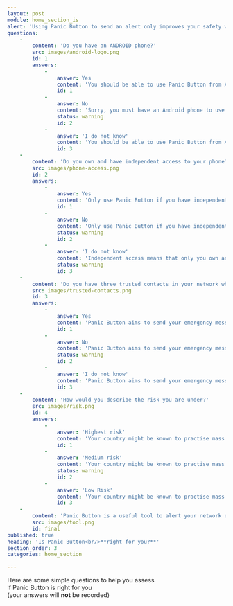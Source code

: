 ```yaml
---
layout: post
module: home_section_is
alert: 'Using Panic Button to send an alert only improves your safety when your contacts can do something to help you. The disguise is only here to delay the discovery of the application for as long as possible to send your location updates. A competent adversary might be able to find out about your location, that you are alerting your contacts or the identity of your contacts.'
questions:
    -
        content: 'Do you have an ANDROID phone?'
        src: images/android-logo.png
        id: 1
        answers:
            -
                answer: Yes
                content: 'You should be able to use Panic Button from Android Gingerbread (2.3.3) to KitKat (4.4.2)'
                id: 1
            -
                answer: No
                content: 'Sorry, you must have an Android phone to use Panic Button.'
                status: warning
                id: 2
            -
                answer: 'I do not know'
                content: 'You should be able to use Panic Button from Android Gingerbread (2.3.3) to KitKat (4.4.2)'
                id: 3
    -
        content: 'Do you own and have independent access to your phone?'
        src: images/phone-access.png
        id: 2
        answers:
            -
                answer: Yes
                content: 'Only use Panic Button if you have independent access to your phone. This prevents false alarms and also misuse, such as partners or family members using the app to track you without your knowledge.'
                id: 1
            -
                answer: No
                content: 'Only use Panic Button if you have independent access to your phone. This prevents false alarms and also misuse, such as partners or family members using the app to track you without your knowledge.'
                status: warning
                id: 2
            -
                answer: 'I do not know'
                content: 'Independent access means that only you own and access your phone - if you share your phone with a partner or family members it may not be a good idea to use Panic Button. This is to prevent false alarms and also misuse, such as partners or family members using the app to track you without your knowledge.'
                status: warning
                id: 3
    -
        content: 'Do you have three trusted contacts in your network who can respond fast in an emergency?'
        src: images/trusted-contacts.png
        id: 3
        answers:
            -
                answer: Yes
                content: 'Panic Button aims to send your emergency message/s to your trusted contacts when you need help. However, the app is not able to guarantee a response. Think carefully when choosing your trusted contacts and always talk to them first to ensure you have a response plan in place."'
                id: 1
            -
                answer: No
                content: 'Panic Button aims to send your emergency message/s to your trusted contacts when you need help. However, the app is not able to guarantee a response. Think carefully when choosing your trusted contacts and always talk to them first to ensure you have a response plan in place.'
                status: warning
                id: 2
            -
                answer: 'I do not know'
                content: 'Panic Button aims to send your emergency message/s to your trusted contacts when you need help. However, the app is not able to guarantee a response. Think carefully when choosing your trusted contacts and always talk to them first to ensure you have a response plan in place.'
                id: 3
    -
        content: 'How would you describe the risk you are under?'
        src: images/risk.png
        id: 4
        answers:
            -
                answer: 'Highest risk'
                content: 'Your country might be known to practise mass telecommunications monitoring and interception. If your profession makes you a target of this, then you should think seriously about whether using Panic Button will reveal information about your location and trusted contacts that could put you or them at increased risk.'
                id: 1
            -
                answer: 'Medium risk'
                content: 'Your country might be known to practise mass telecommunications monitoring and interception. If your profession makes you a target of this, then you should think seriously about whether using Panic Button will reveal information about your location and trusted contacts that could put you or them at increased risk.'
                status: warning
                id: 2
            -
                answer: 'Low Risk'
                content: 'Your country might be known to practise mass telecommunications monitoring and interception. If your profession makes you a target of this, then you should think seriously about whether using Panic Button will reveal information about your location and trusted contacts that could put you or them at increased risk.'
                id: 3
    -
        content: 'Panic Button is a useful tool to alert your network quickly and discretely in an emergency. It is not a fail-safe security tool! [Click to read more about how to setup a PACT](#pact) with your network so that respondents are prepared to act fast when they receive an alert.'
        src: images/tool.png
        id: final
published: true
heading: 'Is Panic Button<br/>**right for you?**'
section_order: 3
categories: home_section

---
```


Here are some simple questions to help you assess<br/>
if Panic Button is right for you<br/>
(your answers will **not** be recorded)